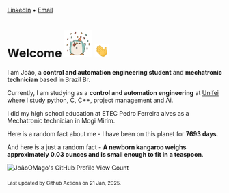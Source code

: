 [LinkedIn](https://www.linkedin.com/in/joão-pedro-gozzoli-b95641301/) &bull;
[Email](joaopedrogozzoli@gmail.com)

# Welcome <img src="happy.gif" height="64px" /> <img src="wave.gif" height="32px" />

I am João, a  **control and automation engineering student** and **mechatronic technician** based in Brazil Br.

Currently, I am studying as a **control and automation engineering** at [Unifei](https://unifei.edu.br) where I study python, C, C++, project management and Ai.

I did my high school education at ETEC Pedro Ferreira alves as a Mechatronic technician in Mogi Mirim.

Here is a random fact about me - I have been on this planet for **7693 days**.

And here is a just a random fact -  **A newborn kangaroo weighs approximately 0.03 ounces and is small enough to fit in a teaspoon**.

![JoãoOMago's GitHub Profile View Count](https://komarev.com/ghpvc/?username=JoaoOMago)

<sub>Last updated by Github Actions on 21 Jan, 2025.</sub>
